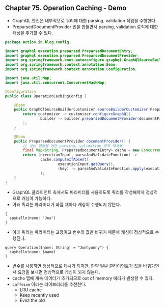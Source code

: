 
## Chapter 75. Operation Caching - Demo

* GraphQL 엔진은 내부적으로 쿼리에 대한 parsing, validation 작업을 수행한다.
* PreparsedDocumentProvider 빈을 만들면서 parsing, validation 로직에 대한 캐싱을 추가할 수 있다.

```java
package action.in.blog.config;

import graphql.execution.preparsed.PreparsedDocumentEntry;
import graphql.execution.preparsed.PreparsedDocumentProvider;
import org.springframework.boot.autoconfigure.graphql.GraphQlSourceBuilderCustomizer;
import org.springframework.context.annotation.Bean;
import org.springframework.context.annotation.Configuration;

import java.util.Map;
import java.util.concurrent.ConcurrentHashMap;

@Configuration
public class OperationCachingConfig {

    @Bean
    public GraphQlSourceBuilderCustomizer sourceBuilderCustomizer(PreparsedDocumentProvider documentProvider) {
        return customizer -> customizer.configureGraphQl(
                builder -> builder.preparsedDocumentProvider(documentProvider)
        );
    }

    @Bean
    public PreparsedDocumentProvider documentProvider() {
        // 성능 향상을 위한 parsing, validation 로직 재사용
        final Map<String, PreparsedDocumentEntry> cache = new ConcurrentHashMap<>();
        return (executionInput, parseAndValidateFunction) ->
                cache.computeIfAbsent(
                        executionInput.getQuery(),
                        (key) -> parseAndValidateFunction.apply(executionInput)
                );
    }
}
```

* GraphQL 클라이언트 측에서도 파라미터를 사용하도록 쿼리를 작성해야지 정상적으로 캐싱이 가능하다.
* 아래 쿼리는 파라미터가 바뀔 때마다 캐싱이 수행되지 않는다.

```graphqls
{
  sayHello(name: "Jua")
}
```

* 아래 쿼리는 파라미터는 고정이고 변수의 값만 바뀌기 때문에 캐싱이 정상적으로 수행된다.

```graphqls
query Operation($name: String! = "Junhyunny") {
  sayHello(name: $name)
}
```

* 변수를 사용하면 정상적으로 캐시가 되지만, 만약 일부 클라이언트가 값을 바꿔가면서 요청을 보내면 정상적으로 캐싱이 되지 않는다.
* cache 맵에 계속 데이터가 추가되므로 out of memory 에러가 발생할 수 있다.
* `caffeine` 이라는 라이브러리를 추천한다.
    * LRU cache
    * Keep recently used
    * Evict the old

